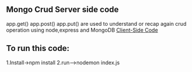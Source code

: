 ## Mongo Crud Server side code
app.get()
app.post()
app.put()
are used to understand or recap again crud operation using node,express and MongoDB
[Client-Side Code](https://github.com/sajjadhussains/mongo-crud-client)
## To run this code:
1.Install->npm install
2.run-->nodemon index.js
